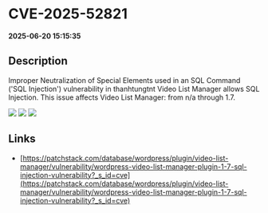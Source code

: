 # CVE-2025-52821

**2025-06-20 15:15:35**

## Description
Improper Neutralization of Special Elements used in an SQL Command ('SQL Injection') vulnerability in thanhtungtnt Video List Manager allows SQL Injection. This issue affects Video List Manager: from n/a through 1.7.

![](https://img.shields.io/static/v1?label=Score&message=8.5&color=red)
![](https://img.shields.io/static/v1?label=Severity&message=HIGH&color=red)
![](https://img.shields.io/static/v1?label=CWE&message=SQL&color=green)

## Links
- [https://patchstack.com/database/wordpress/plugin/video-list-manager/vulnerability/wordpress-video-list-manager-plugin-1-7-sql-injection-vulnerability?_s_id=cve](https://patchstack.com/database/wordpress/plugin/video-list-manager/vulnerability/wordpress-video-list-manager-plugin-1-7-sql-injection-vulnerability?_s_id=cve)
